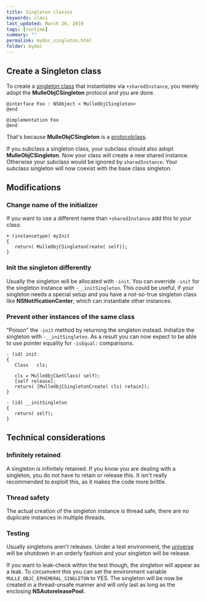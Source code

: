 ```yaml
---
title: Singleton classes
keywords: class
last_updated: March 26, 2019
tags: [runtime]
summary: ""
permalink: mydoc_singleton.html
folder: mydoc
---
```


## Create a Singleton class

To create a [singleton class](http://www.galloway.me.uk/tutorials/singleton-classes/) that instantiates
via `+sharedInstance`, you merely adopt the **MulleObjCSingleton** protocol and you are done.

```
@interface Foo : NSObject < MulleObjCSingleton>
@end

@implementation Foo
@end
```

That's because **MulleObjCSingleton** is a [protocolclass](mydoc_protocolclass.html).

If you subclass a singleton class, your subclass should also adopt  **MulleObjCSingleton**. Now your class will create a new
shared instance. Otherwise your subclass would be ignored by `sharedInstance`. Your subclass singleton will now coexist with the base class singleton.

## Modifications

### Change name of the initializer

If you want to use a different name than `+sharedInstance` add this to your class:

```
+ (instancetype) myInit
{
   return( MulleObjCSingletonCreate( self));
}
```

###  Init the singleton differently

Usually the singleton will be allocated with `-init`. You can override `-init` for the singleton instance with `-__initSingleton`.
This could be useful, if your singleton needs a special setup and you have a not-so-true singleton class 
like **NSNotificationCenter**, which can instantiate other instances.


### Prevent other instances of the same class

"Poison" the `-init` method by returning the singleton instead. Initialize the singleton with `-__initSingleton`.
As a result you can now expect to be able to use pointer equality for `-isEqual:` comparisons.

```
- (id) init
{
   Class   cls;

   cls = MulleObjCGetClass( self);
   [self release];
   return( [MulleObjCSingletonCreate( cls) retain]);
}

- (id) __initSingleton
{
   return( self);
}
```

## Technical considerations

### Infinitely retained

A singleton is infinitely retained. If you know you are dealing with a singleton, you do not have to retain or release
this. It isn't really recommended to exploit this, as it makes the code more brittle.

### Thread safety

The actual creation of the singleton instance is thread safe, there are no duplicate instances in multiple threads.


### Testing

Usually singletons aren't releases. Under a test environment, the [universe](mydoc_protocolclass.html) will be shutdown
in an orderly fashion and your singleton will be release.

If you want to leak-check within the test though, the singleton will appear as a leak. To circumvent this you can set
the environment variable `MULLE_OBJC_EPHEMERAL_SINGLETON` to YES. The singleton will be now be created in a thread-unsafe
manner and will only last as long as the enclosing **NSAutoreleasePool**.







